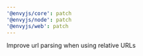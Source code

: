 ```yaml
---
'@envyjs/core': patch
'@envyjs/node': patch
'@envyjs/web': patch
---
```


Improve url parsing when using relative URLs
